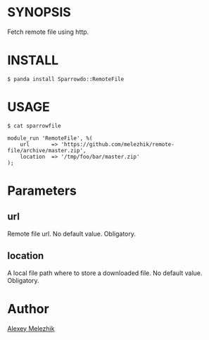 # SYNOPSIS

Fetch remote file using http.

# INSTALL

    $ panda install Sparrowdo::RemoteFile

# USAGE

    $ cat sparrowfile

    module_run 'RemoteFile', %(
        url       => 'https://github.com/melezhik/remote-file/archive/master.zip',
        location  => '/tmp/foo/bar/master.zip'
    );
    

# Parameters

## url

Remote file url. No default value. Obligatory.

## location

A local file path where to store a downloaded file. No default value. Obligatory.
  
# Author

[Alexey Melezhik](melezhik@gmail.com)
